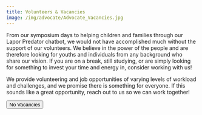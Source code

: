 ```yaml
---
title: Volunteers & Vacancies
image: /img/advocate/Advocate_Vacancies.jpg
---
```


From our symposium days to helping children and families through our Lapor Predator chatbot, we would not have accomplished much without the support of our volunteers. We believe in the power of the people and are therefore looking for youths and individuals from any background who share our vision. If you are on a break, still studying, or are simply looking for something to invest your time and energy in, consider working with us!

We provide volunteering and job opportunities of varying levels of workload and challenges, and we promise there is something for everyone. If this sounds like a great opportunity, reach out to us so we can work together!


<button class='rounded-lg my-4 px-8 text-white bg-mau-primary-700 '>No Vacancies </button>
